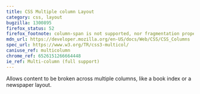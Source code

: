 ```yaml
---
title: CSS Multiple column Layout
category: css, layout
bugzilla: 1300895
firefox_status: 52
firefox_footnote: column-span is not supported, nor fragmentation properties
mdn_url: https://developer.mozilla.org/en-US/docs/Web/CSS/CSS_Columns
spec_url: https://www.w3.org/TR/css3-multicol/
caniuse_ref: multicolumn
chrome_ref: 6526151266664448
ie_ref: Multi-column (full support)
---
```


Allows content to be broken across multiple columns, like a book index or a newspaper layout.
